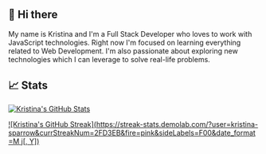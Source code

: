 ## 👋 Hi there 

My name is Kristina and I'm a Full Stack Developer who loves to work with JavaScript technologies. Right now I'm focused on learning everything related to Web Development. I'm also passionate about exploring new technologies which I can leverage to solve real-life problems.

## 📈 Stats

[![Kristina's GitHub Stats](https://github-readme-stats.vercel.app/api?username=kristina-sparrow&theme=github_dark)](https://github.com/kristina-sparrow/github-readme-stats)

[![Kristina's GitHub Streak](https://streak-stats.demolab.com/?user=kristina-sparrow&currStreakNum=2FD3EB&fire=pink&sideLabels=F00&date_format=M j[, Y])](https://git.io/streak-stats)

